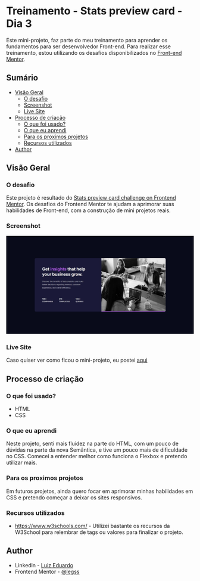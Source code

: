 # Treinamento - Stats preview card - Dia 3

Este mini-projeto, faz parte do meu treinamento para aprender os fundamentos para ser desenvolvedor Front-end. Para realizar esse treinamento, estou utilizando os desafios disponibilizados no [Front-end Mentor](https://www.frontendmentor.io/).

## Sumário

- [Visão Geral](#resumo)
  - [O desafio](#o-desafio)
  - [Screenshot](#screenshot)
  - [Live Site](#live-site)
- [Processo de criação](#processo-de-crição)
  - [O que foi usado?](#o-que-foi-usado?)
  - [O que eu aprendi](#o-que-eu-aprendi)
  - [Para os proximos projetos](#para-os-proximos-projetos)
  - [Recursos utilizados](#recursos-utilizados)
- [Author](#author)

## Visão Geral

### O desafio

Este projeto é resultado do [Stats preview card challenge on Frontend Mentor](https://www.frontendmentor.io/challenges/stats-preview-card-component-8JqbgoU62). Os desafios do Frontend Mentor te ajudam a aprimorar suas habilidades de Front-end, com a construção de mini projetos reais.

### Screenshot

![](images/screenshot.jpg)

### Live Site

Caso quiser ver como ficou o mini-projeto, eu postei [aqui](https://legss.github.io/stats-preview-card/)

## Processo de criação

### O que foi usado?

- HTML
- CSS

### O que eu aprendi

Neste projeto, senti mais fluidez na parte do HTML, com um pouco de dúvidas na parte da nova Semântica, e tive um pouco mais de dificuldade no CSS. Comecei a entender melhor como funciona o Flexbox e pretendo utilizar mais.

### Para os proximos projetos

Em futuros projetos, ainda quero focar em aprimorar minhas habilidades em CSS e pretendo começar a deixar os sites responsivos.

### Recursos utilizados

- https://www.w3schools.com/ - Utilizei bastante os recursos da W3School para relembrar de tags ou valores para finalizar o projeto.

## Author

- Linkedin - [Luiz Eduardo](https://www.linkedin.com/in/luiz-eduardo-13901b224)
- Frontend Mentor - [@legss](https://www.frontendmentor.io/profile/legss)
